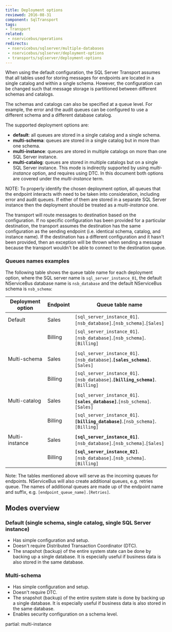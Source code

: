 ```yaml
---
title: Deployment options
reviewed: 2016-08-31
component: SqlTransport
tags:
- Transport
related:
 - nservicebus/operations
redirects:
 - nservicebus/sqlserver/multiple-databases
 - nservicebus/sqlserver/deployment-options
 - transports/sqlserver/deployment-options
---
```


When using the default configuration, the SQL Server Transport assumes that all tables used for storing messages for endpoints are located in a single catalog and within a single schema. However, the configuration can be changed such that message storage is partitioned between different schemas and catalogs. 

The schemas and catalogs can also be specified at a queue level. For example, the error and the audit queues can be configured to use a different schema and a different database catalog.

The supported deployment options are:

 * **default**: all queues are stored in a single catalog and a single schema.
 * **multi-schema**: queues are stored in a single catalog but in more than one schema.
 * **multi-instance**: queues are stored in multiple catalogs on more than one SQL Server instance.
 * **multi-catalog**: queues are stored in multiple catalogs but on a single SQL Server instance. This mode is indirectly supported by using *multi-instance* option, and requires using DTC. In this document both options are covered under the *multi-instance* term.

NOTE: To properly identify the chosen deployment option, all queues that the endpoint interacts with need to be taken into consideration, including error and audit queues. If either of them are stored in a separate SQL Server instance then the deployment should be treated as a *multi-instance* one.

The transport will route messages to destination based on the configuration. If no specific configuration has been provided for a particular destination, the transport assumes the destination has the same configuration as the sending endpoint (i.e. identical schema, catalog, and instance name). If the destination has a different configuration and it hasn't been provided, then an exception will be thrown when sending a message because the transport wouldn't be able to connect to the destination queue.


### Queues names examples

The following table shows the queue table name for each deployment option, where the SQL server name is `sql_server_instance_01`, the default NServiceBus database name is `nsb_database` and the default NServiceBus schema is `nsb_schema`:

| Deployment option | Endpoint | Queue table name                                                      |
|-------------------|----------|-----------------------------------------------------------------------|
| Default           | Sales    | `[sql_server_instance_01]`.`[nsb_database]`.`[nsb_schema]`.`[Sales]`           |
|                   | Billing  | `[sql_server_instance_01]`.`[nsb_database]`.`[nsb_schema]`.`[Billing]`         |
||||
| Multi-schema      | Sales    | `[sql_server_instance_01]`.`[nsb_database]`.**`[sales_schema]`**.`[Sales]`     |
|                   | Billing  | `[sql_server_instance_01]`.`[nsb_database]`.**`[billing_schema]`**.`[Billing]` |
||||
| Multi-catalog     | Sales    | `[sql_server_instance_01]`.**`[sales_database]`**.`[nsb_schema]`.`[Sales]`     |
|                   | Billing  | `[sql_server_instance_01]`.**`[billing_database]`**.`[nsb_schema]`.`[Billing]` |
||||
| Multi-instance    | Sales    | **`[sql_server_instance_01]`**.`[nsb_database]`.`[nsb_schema]`.`[Sales]`       |
|                   | Billing  | **`[sql_server_instance_02]`**.`[nsb_database]`.`[nsb_schema]`.`[Billing]`     |

Note: The tables mentioned above will serve as the incoming queues for endpoints. NServiceBus will also create additional queues, e.g. retries queue. The names of additional queues are made up of the endpoint name and suffix, e.g. `[endpoint_queue_name].[Retries]`.


## Modes overview


### Default (single schema, single catalog, single SQL Server instance)

 * Has simple configuration and setup.
 * Doesn't require Distributed Transaction Coordinator (DTC).
 * The snapshot (backup) of the entire system state can be done by backing up a single database. It is especially useful if business data is also stored in the same database.


### Multi-schema

 * Has simple configuration and setup.
 * Doesn't require DTC.
 * The snapshot (backup) of the entire system state is done by backing up a single database. It is especially useful if business data is also stored in the same database.
 * Enables security configuration on a schema level.

partial: multi-instance

